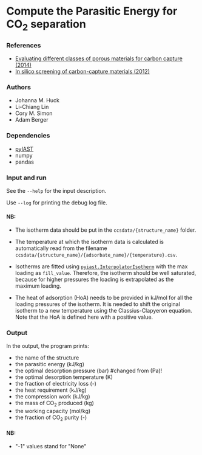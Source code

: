 # Compute the Parasitic Energy for CO<sub>2</sub> separation

### References
* [Evaluating different classes of porous materials for carbon capture (2014)](http://xlink.rsc.org/?DOI=C4EE02636E)
* [In silico screening of carbon-capture materials (2012)](http://dx.doi.org/10.1038/nmat3336)

### Authors
* Johanna M. Huck
* Li-Chiang Lin
* Cory M. Simon
* Adam Berger

### Dependencies

* [pyIAST](https://github.com/CorySimon/pyIAST)
* numpy
* pandas

### Input and run

See the `--help` for the input description.

Use `--log` for printing the debug log file.

#### NB:

* The isotherm data should be put in the `ccsdata/{structure_name}` folder.

* The temperature at which the isotherm data is calculated is automatically
read from the filename `ccsdata/{structure_name}/{adsorbate_name}/{temperature}.csv`.

* Isotherms are fitted using [`pyiast.InterpolatorIsotherm`](https://pyiast.readthedocs.io/en/latest/#interpolatorisotherm)
with the max loading as `fill_value`. Therefore, the isotherm should be well
saturated, because for higher pressures the loading is extrapolated as the
maximum loading.

* The heat of adsorption (HoA) needs to be provided in kJ/mol for all the
loading pressures of the isotherm. It is needed to shift the original isotherm
to a new temperature using the Classius-Clapyeron equation. Note that the HoA
is defined here with a positive value.

### Output

In the output, the program prints:

* the name of the structure
* the parasitic energy (kJ/kg)
* the optimal desorption pressure (bar) #changed from (Pa)!
* the optimal desorption temperature (K)
* the fraction of electricity loss (-)
* the heat requirement (kJ/kg)
* the compression work (kJ/kg)
* the mass of CO<sub>2</sub> produced (kg)
* the working capacity (mol/kg)
* the fraction of CO<sub>2</sub> purity (-)

#### NB:

* "-1" values stand for "None"
